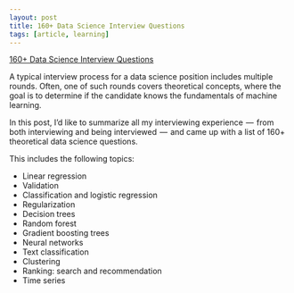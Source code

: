 ```yaml
---
layout: post
title: 160+ Data Science Interview Questions
tags: [article, learning]
---
```


[160+ Data Science Interview Questions](https://hackernoon.com/160-data-science-interview-questions-415s3y2a)

A typical interview process for a data science position includes multiple rounds. Often, one of such rounds covers theoretical concepts, where the goal is to determine if the candidate knows the fundamentals of machine learning.

In this post, I’d like to summarize all my interviewing experience  —  from both interviewing and being interviewed  —  and came up with a list of 160+ theoretical data science questions.

This includes the following topics:

- Linear regression
- Validation
- Classification and logistic regression
- Regularization
- Decision trees
- Random forest
- Gradient boosting trees
- Neural networks
- Text classification
- Clustering
- Ranking: search and recommendation
- Time series